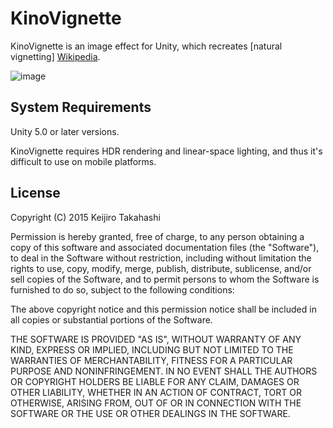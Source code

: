 KinoVignette
============

KinoVignette is an image effect for Unity, which recreates [natural vignetting]
[Wikipedia].

![image](https://41.media.tumblr.com/cba35e70087ace84b59b42b210c993e3/tumblr_nt2n34QhOc1qio469o1_400.png)

[Wikipedia]: https://en.wikipedia.org/wiki/Vignetting#Natural_vignetting

System Requirements
-------------------

Unity 5.0 or later versions.

KinoVignette requires HDR rendering and linear-space lighting, and thus it's
difficult to use on mobile platforms.

License
-------

Copyright (C) 2015 Keijiro Takahashi

Permission is hereby granted, free of charge, to any person obtaining a copy of
this software and associated documentation files (the "Software"), to deal in
the Software without restriction, including without limitation the rights to
use, copy, modify, merge, publish, distribute, sublicense, and/or sell copies of
the Software, and to permit persons to whom the Software is furnished to do so,
subject to the following conditions:

The above copyright notice and this permission notice shall be included in all
copies or substantial portions of the Software.

THE SOFTWARE IS PROVIDED "AS IS", WITHOUT WARRANTY OF ANY KIND, EXPRESS OR
IMPLIED, INCLUDING BUT NOT LIMITED TO THE WARRANTIES OF MERCHANTABILITY, FITNESS
FOR A PARTICULAR PURPOSE AND NONINFRINGEMENT. IN NO EVENT SHALL THE AUTHORS OR
COPYRIGHT HOLDERS BE LIABLE FOR ANY CLAIM, DAMAGES OR OTHER LIABILITY, WHETHER
IN AN ACTION OF CONTRACT, TORT OR OTHERWISE, ARISING FROM, OUT OF OR IN
CONNECTION WITH THE SOFTWARE OR THE USE OR OTHER DEALINGS IN THE SOFTWARE.
